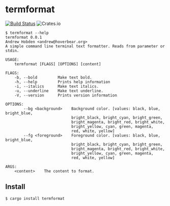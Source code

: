 # termformat

[![Build Status](https://travis-ci.org/Hoverbear/termformat.svg?branch=master)](https://travis-ci.org/Hoverbear/termformat)
![[Crates.io](https://crates.io/crates/termformat)](https://img.shields.io/crates/v/termformat.svg)

```
$ termformat --help
termformat 0.0.1
Andrew Hobden <andrew@hoverbear.org>
A simple command line terminal text formatter. Reads from parameter or stdin.

USAGE:
    termformat [FLAGS] [OPTIONS] [content]

FLAGS:
    -b, --bold         Make text bold.
    -h, --help         Prints help information
    -i, --italics      Make text italics.
    -u, --underline    Make text underline.
    -V, --version      Prints version information

OPTIONS:
        --bg <background>    Background color. [values: black, blue, bright_blue,
                             bright_black, bright_cyan, bright_green,
                             bright_magenta, bright_red, bright_white,
                             bright_yellow, cyan, green, magenta,
                             red, white, yellow]
        --fg <foreground>    Foreground color. [values: black, blue, bright_blue,
                             bright_black, bright_cyan, bright_green,
                             bright_magenta, bright_red, bright_white,
                             bright_yellow, cyan, green, magenta,
                             red, white, yellow]

ARGS:
    <content>    The content to format.
```

## Install

```
$ cargo install termformat
```

